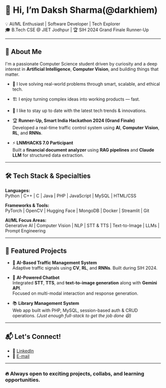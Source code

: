 # 👋 Hi, I’m Daksh Sharma(@darkhiem)

💡 AI/ML Enthusiast | Software Developer | Tech Explorer  
🎓 B.Tech CSE @ JIET Jodhpur | 🏆 SIH 2024 Grand Finale Runner-Up

---

## 💬 About Me

I'm a passionate Computer Science student driven by curiosity and a deep interest in **Artificial Intelligence**, **Computer Vision**, and building things that matter.

- 🧠 I love solving real-world problems through smart, scalable, and ethical tech.
- 🏗️ I enjoy turning complex ideas into working products — fast.
- 📰 I like to stay up to date with the latest tech trends & innovations.

- 🏆 **Runner-Up, Smart India Hackathon 2024 (Grand Finale)**  
  Developed a real-time traffic control system using **AI**, **Computer Vision**, **RL**, and **RNNs**.

- ⚡ **LNMHACKS 7.0 Participant**  
  Built a **financial document analyzer** using **RAG pipelines** and **Claude LLM** for structured data extraction.

---

## 🛠 Tech Stack & Specialties

**Languages:**  
Python | C++ | C | Java | PHP | JavaScript | MySQL | HTML/CSS

**Frameworks & Tools:**  
PyTorch | OpenCV | Hugging Face | MongoDB | Docker | Streamlit | Git

**AI/ML Focus Areas:**  
Generative AI | Computer Vision | NLP | STT & TTS | Text-to-Image | LLMs | Prompt Engineering

---

## 📌 Featured Projects

- 🚦 **AI-Based Traffic Management System**  
  Adaptive traffic signals using **CV**, **RL**, and **RNNs**. Built during SIH 2024.

- 🤖 **AI-Powered Chatbot**  
  Integrated **STT**, **TTS**, and **text-to-image generation** along with **Gemini API**.  
  Focused on multi-modal interaction and response generation.

- 📚 **Library Management System**  
  Web app built with PHP, MySQL, session-based auth & CRUD operations. *(Just enough full-stack to get the job done 😄)*

---

## 📬 Let's Connect!

- 🔗 [LinkedIn](https://www.linkedin.com/in/dakshsharma0805/)
- 📧 [E-mail](mailto:dakshsh0805@gmail.com)

---

### 🔥 Always open to exciting projects, collabs, and learning opportunities.
